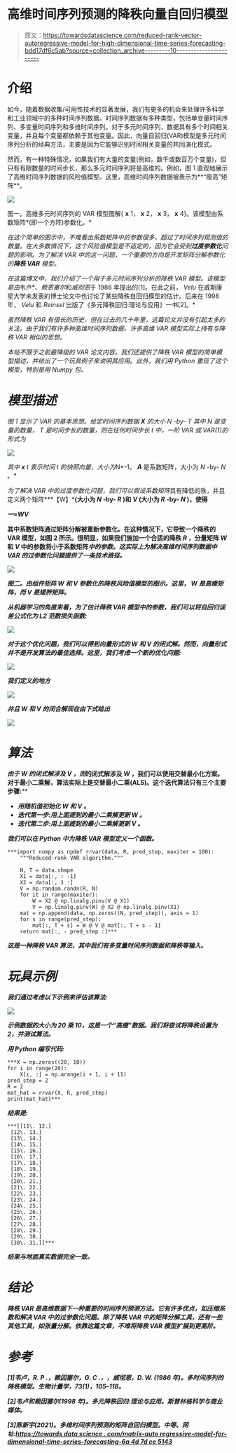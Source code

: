 # 高维时间序列预测的降秩向量自回归模型

> 原文：<https://towardsdatascience.com/reduced-rank-vector-autoregressive-model-for-high-dimensional-time-series-forecasting-bdd17df6c5ab?source=collection_archive---------10----------------------->

# 介绍

如今，随着数据收集/可用性技术的显著发展，我们有更多的机会来处理许多科学和工业领域中的多种时间序列数据。时间序列数据有多种类型，包括单变量时间序列、多变量时间序列和多维时间序列。对于多元时间序列，数据具有多个时间相关变量，并且每个变量都依赖于其他变量。因此，向量自回归(VAR)模型是多元时间序列分析的经典方法，主要是因为它能够识别时间相关变量的共同演化模式。

然而，有一种特殊情况，如果我们有大量的变量(例如，数千或数百万个变量)，但只有有限数量的时间步长，那么多元时间序列将是高维的。例如，图 1 直观地展示了高维时间序列数据的风险值模型。这里，高维时间序列数据被表示为**“瘦高”矩阵**。

![](img/9b4a9c3be83dc05942e57a0fa4303b5a.png)

图一。高维多元时间序列的 VAR 模型图解{ **x** 1， **x** 2， **x** 3， **x** 4}。该模型由系数矩阵*(即一个方阵)参数化。*

*在这个简单的图示中，不难看出系数矩阵中的参数很多，超过了时间序列观测值的数量。在大多数情况下，这个风险值模型是不适定的，因为它会受到**过度参数化**问题的影响。为了解决 VAR 中的这一问题，一个重要的方向是开发矩阵分解参数化的**降秩 VAR** 模型。*

*在这篇博文中，我们介绍了一个用于多元时间序列分析的降秩 VAR 模型。该模型是由*韦卢*、*赖恩塞尔*和*威彻恩*于 1986 年提出的[1]。在此之前， *Velu* 在威斯康星大学未发表的博士论文中也讨论了某些降秩自回归模型的估计。后来在 1998 年， *Velu* 和 *Reinsel* 出版了《多元降秩回归:理论与应用》一书[2]。*

*虽然降秩 VAR 有很长的历史，但在过去的几十年里，这篇论文并没有引起太多的关注。由于我们有许多种高维时间序列数据，许多高维 VAR 模型实际上持有与降秩 VAR 相似的思想。*

*本帖不限于之前最降级的 VAR 论文内容。我们还提供了降秩 VAR 模型的简单模型描述，并给出了一个玩具例子来说明其应用。此外，我们用 Python 重现了这个模型，特别是用 Numpy 包。*

# *模型描述*

*图 1 显示了 VAR 的基本思想。给定时间序列数据 ***X*** 的大小 *N* -by- *T* 其中 *N* 是变量的数量， *T* 是时间步长的数量，则在任何时间步长 *t* 中，一阶 VAR 或 VAR(1)的形式为*

*![](img/f0b7130fe9ebcdb1fb2690aac73da127.png)*

*其中 ***x*** *t* 表示时间 *t* 的快照向量，大小为*N*-1。 ***A*** 是系数矩阵，大小为 *N* -by- *N* 。*

*为了解决 VAR 中的过度参数化问题，我们可以假设系数矩阵*具有降低的秩，并且定义两个矩阵***【W】***(大小为 *N* -by- *R* )和 ***V*** (大小为 *R* -by- *N* )，使得**

*****一***=***WV*****

**其中系数矩阵通过矩阵分解被重新参数化。在这种情况下，它导致一个降秩的 VAR 模型，如图 2 所示。很明显，如果我们施加一个合适的降秩 *R* ，分量矩阵 ***W*** 和 ***V*** 中的参数将小于系数矩阵*中的参数。这实际上为解决高维时间序列数据中 VAR 的过参数化问题提供了一条技术路径。***

***![](img/672ebcfad3913355fc303dbaf6919848.png)***

***图二。由组件矩阵 **W** 和 **V** 参数化的降秩风险值模型的图示。这里， **W** 是高瘦矩阵，而 **V** 是矮胖矩阵。***

***从机器学习的角度来看，为了估计降秩 VAR 模型中的参数，我们可以将自回归误差公式化为 L2 范数损失函数:***

***![](img/6a7f00f2c7aafb39880d0adaf95d1414.png)***

***对于这个优化问题，我们可以得到向量形式的 ***W*** 和 ***V*** 的闭式解。然而，向量形式并不是开发算法的最佳选择。这里，我们考虑一个新的优化问题:***

***![](img/7dd008200c9b5d2cca0c586fd8d4c93c.png)***

***我们定义的地方***

***![](img/38cc418504e8f2157a3d6e85834ed437.png)***

***并且 ***W*** 和 ***V*** 的闭合解现在由下式给出***

***![](img/c8472a3aef40e50155f0985c1075b366.png)***

# ***算法***

***由于 ***W*** 的闭式解涉及 ***V*** ，而*的闭式解涉及 ***W*** ，我们可以使用交替最小化方案。对于最小二乘解，算法实际上是交替最小二乘(ALS)。这个迭代算法只有三个主要步骤:****

*   ***用随机值初始化 ***W*** 和 ***V*** 。***
*   ***迭代第一步:用上面提到的最小二乘解更新 ***W*** 。***
*   ***迭代第二步:用上面提到的最小二乘解更新 ***V*** 。***

***我们可以在 Python 中为降秩 VAR 模型定义一个函数。***

```
***import numpy as npdef rrvar(data, R, pred_step, maxiter = 100):
    """Reduced-rank VAR algorithm."""

    N, T = data.shape
    X1 = data[:, : -1]
    X2 = data[:, 1 :]
    V = np.random.randn(R, N)
    for it in range(maxiter):
        W = X2 @ np.linalg.pinv(V @ X1)
        V = np.linalg.pinv(W) @ X2 @ np.linalg.pinv(X1)
    mat = np.append(data, np.zeros((N, pred_step)), axis = 1)
    for s in range(pred_step):
        mat[:, T + s] = W @ V @ mat[:, T + s - 1]
    return mat[:, - pred_step :]***
```

***这是一种降秩 VAR 算法，其中我们有多变量时间序列数据和降秩等输入。***

# ***玩具示例***

***我们通过考虑以下示例来评估该算法:***

***![](img/748cbc8126bb3ab21e486c7b642d8600.png)***

***示例数据的大小为 20 乘 10，这是一个“高瘦”数据。我们将尝试将降秩设置为 2，并测试算法。***

***用 Python 编写代码:***

```
***X = np.zeros((20, 10))
for i in range(20):
    X[i, :] = np.arange(i + 1, i + 11)
pred_step = 2
R = 2
mat_hat = rrvar(X, R, pred_step)
print(mat_hat)***
```

***结果是:***

```
***[[11\. 12.]
 [12\. 13.]
 [13\. 14.]
 [14\. 15.]
 [15\. 16.]
 [16\. 17.]
 [17\. 18.]
 [18\. 19.]
 [19\. 20.]
 [20\. 21.]
 [21\. 22.]
 [22\. 23.]
 [23\. 24.]
 [24\. 25.]
 [25\. 26.]
 [26\. 27.]
 [27\. 28.]
 [28\. 29.]
 [29\. 30.]
 [30\. 31.]]***
```

***结果与地面真实数据完全一致。***

# ***结论***

***降秩 VAR 是高维数据下一种重要的时间序列预测方法。它有许多优点，如压缩系数和解决 VAR 中的过参数化问题。除了降秩 VAR 中的矩阵分解工具，还有一些其他工具，如张量分解。依靠这篇文章，不难将降秩 VAR 模型扩展到更高阶。***

# ***参考***

***[1]韦卢，R. P .，赖因塞尔，G. C .，，威彻恩，D. W. (1986 年)。多时间序列的降秩模型。*生物计量学*，73(1)，105–118。***

***[2]韦卢和赖因塞尔(1998 年)。多元降秩回归:理论与应用。斯普林格科学与商业媒体。***

***[3]陈新宇(2021)。多维时间序列预测的矩阵自回归模型。中等。网址:[https://towards data science . com/matrix-auto regressive-model-for-dimensional-time-series-forecasting-6a 4d 7d ce 5143](/matrix-autoregressive-model-for-multidimensional-time-series-forecasting-6a4d7dce5143)***